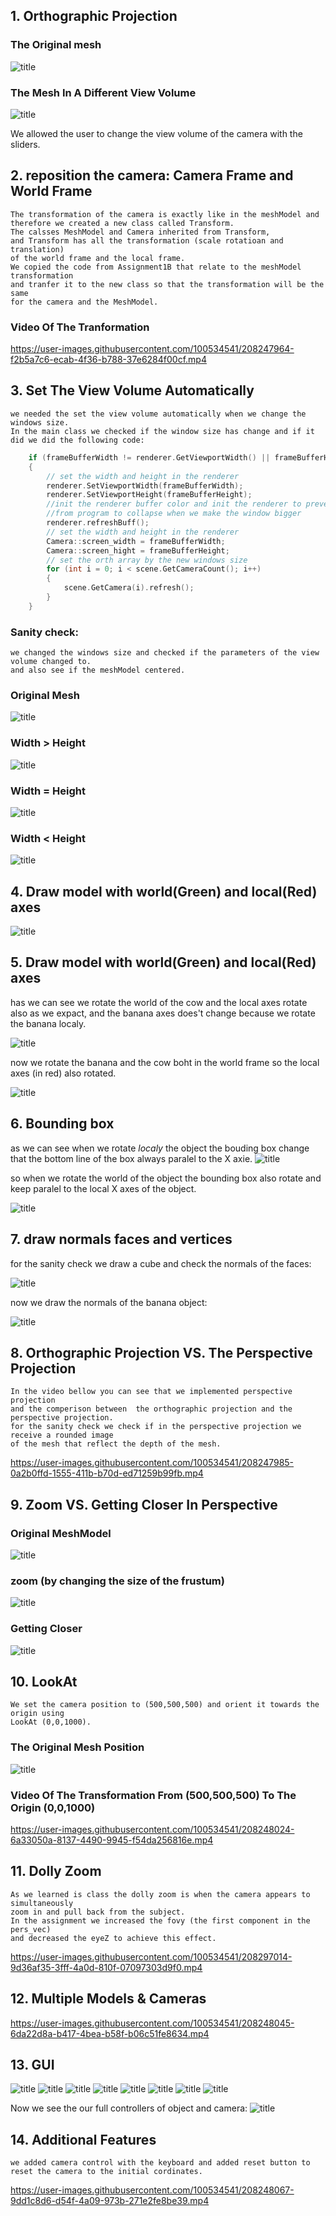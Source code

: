 ## 1. Orthographic  Projection
### The Original mesh
![title](images/blob.png)

### The Mesh In A Different View Volume
![title](images/blob2.png)

We allowed the user to change the view volume of the camera with the sliders.

## 2. reposition the camera: Camera Frame and World Frame
    The transformation of the camera is exactly like in the meshModel and 
    therefore we created a new class called Transform.
    The calsses MeshModel and Camera inherited from Transform, 
    and Transform has all the transformation (scale rotatioan and translation) 
    of the world frame and the local frame.
    We copied the code from Assignment1B that relate to the meshModel transformation 
    and tranfer it to the new class so that the transformation will be the same 
    for the camera and the MeshModel.
### Video Of The Tranformation


https://user-images.githubusercontent.com/100534541/208247964-f2b5a7c6-ecab-4f36-b788-37e6284f00cf.mp4


## 3. Set The View Volume Automatically 
	we needed the set the view volume automatically when we change the windows size.
    In the main class we checked if the window size has change and if it did we did the following code:
``` cpp
    if (frameBufferWidth != renderer.GetViewportWidth() || frameBufferHeight != renderer.GetViewportHeight())
	{
        // set the width and height in the renderer 
		renderer.SetViewportWidth(frameBufferWidth); 
		renderer.SetViewportHeight(frameBufferHeight);
        //init the renderer buffer color and init the renderer to prevent 
        //from program to collapse when we make the window bigger
		renderer.refreshBuff();
        // set the width and height in the renderer
		Camera::screen_width = frameBufferWidth;
		Camera::screen_hight = frameBufferHeight;
        // set the orth array by the new windows size
		for (int i = 0; i < scene.GetCameraCount(); i++)
		{
			scene.GetCamera(i).refresh();
		}
	} 	
```
### Sanity check: 
    we changed the windows size and checked if the parameters of the view volume changed to.
    and also see if the meshModel centered.
### Original Mesh 
![title](images/Assigment1C_q3_Original.png)
### Width > Height
![title](images/Assigment1C_q3_2.png) 
### Width = Height
![title](images/Assigment1C_q3_3.png)
### Width < Height
![title](images/Assigment1C_q3_4.png) 



## 4. Draw model with world(Green) and local(Red) axes

![title](images/model_with_axes.png)


## 5. Draw model with world(Green) and local(Red) axes
has we can see we rotate the world of the cow and the local axes rotate also as we expact, and the banana axes does't change because we rotate the banana localy.

![title](images/2models_world_local_frame.png)

now we rotate the banana and the cow boht in the world frame so the local axes (in red) also rotated.

![title](images/2models_world_world_frame.png)

## 6. Bounding box

as we can see when we rotate *localy* the object the bouding box change that the bottom line of the box always paralel to the X axie.
![title](images/2bananas_rotate_local.png)


so when we rotate the world of the object the bounding box also rotate and keep paralel to the local X axes of the object.

![title](images/banana_rotated_in_world.png)


## 7. draw normals faces and vertices

for the sanity check we draw a cube and check the normals of the faces:

![title](images/cude_normal_faces.png)

now we draw the normals of the banana object:

![title](images/banana_normals_vertices.png)


## 8. Orthographic Projection VS. The Perspective Projection
    In the video bellow you can see that we implemented perspective projection 
	and the comperison between  the orthographic projection and the perspective projection.
    for the sanity check we check if in the perspective projection we receive a rounded image
	of the mesh that reflect the depth of the mesh.

https://user-images.githubusercontent.com/100534541/208247985-0a2b0ffd-1555-411b-b70d-ed71259b99fb.mp4


## 9. Zoom VS. Getting Closer In Perspective
### Original MeshModel
![title](images/Assigment1C_q9_original.png)
### zoom (by changing the size of the frustum)
![title](images/Assigment1C_q9_Zoom.png)
### Getting Closer
![title](images/Assigment1C_q9_GetingCloser.png)

## 10. LookAt
    We set the camera position to (500,500,500) and orient it towards the origin using 
    LookAt (0,0,1000). 
### The Original Mesh Position
![title](images/Assigment1C_q10_origin.png)

### Video Of The Transformation From (500,500,500) To The Origin (0,0,1000)


https://user-images.githubusercontent.com/100534541/208248024-6a33050a-8137-4490-9945-f54da256816e.mp4


## 11. Dolly Zoom
	As we learned is class the dolly zoom is when the camera appears to simultaneously 
	zoom in and pull back from the subject.
	In the assignment we increased the fovy (the first component in the pers_vec) 
	and decreased the eyeZ to achieve this effect.
https://user-images.githubusercontent.com/100534541/208297014-9d36af35-3fff-4a0d-810f-07097303d9f0.mp4

## 12. Multiple Models & Cameras

https://user-images.githubusercontent.com/100534541/208248045-6da22d8a-b417-4bea-b58f-b06c51fe8634.mp4


## 13. GUI
![title](images/Assigment1C_q12_1.png)
![title](images/Assigment1C_q12_2.png)
![title](images/Assigment1C_q12_3.png)
![title](images/Assigment1C_q12_4.png)
![title](images/Assigment1C_q12_5.png)
![title](images/Assigment1C_q12_6.png)
![title](images/Assigment1C_q12_7.png)
![title](images/Assigment1C_q12_8.png)

Now we see the our full controllers of object and camera:
![title](images/full_controlers.png)

## 14. Additional Features
    we added camera control with the keyboard and added reset button to reset the camera to the initial cordinates.

https://user-images.githubusercontent.com/100534541/208248067-9dd1c8d6-d54f-4a09-973b-271e2fe8be39.mp4
